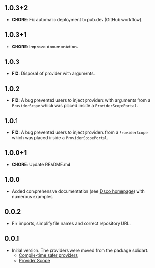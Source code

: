 ## 1.0.3+2

- **CHORE**: Fix automatic deployment to pub.dev (GitHub workflow).

## 1.0.3+1

- **CHORE**: Improve documentation.

## 1.0.3

- **FIX**: Disposal of provider with arguments.

## 1.0.2

- **FIX**: A bug prevented users to inject providers with arguments from a `ProviderScope` which was placed inside a `ProviderScopePortal`.

## 1.0.1

- **FIX**: A bug prevented users to inject providers from a `ProviderScope` which was placed inside a `ProviderScopePortal`.

## 1.0.0+1

- **CHORE**: Update README.md

## 1.0.0

- Added comprehensive documentation (see [Disco homepage](https://disco.mariuti.com)) with numerous examples.

## 0.0.2

- Fix imports, simplify file names and correct repository URL.

## 0.0.1

- Initial version. The providers were moved from the package solidart.
  - [Compile-time safer providers](https://github.com/nank1ro/solidart/pull/101)
  - [Provider Scope](https://github.com/nank1ro/solidart/pull/103)
